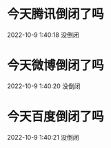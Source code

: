 # 今天腾讯倒闭了吗

2022-10-9 1:40:18 没倒闭

# 今天微博倒闭了吗

2022-10-9 1:40:20 没倒闭

# 今天百度倒闭了吗

2022-10-9 1:40:21 没倒闭


